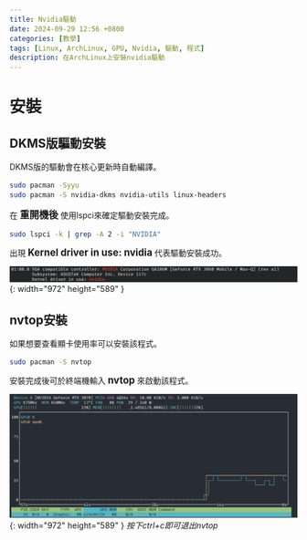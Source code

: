 ```yaml
---
title: Nvidia驅動
date: 2024-09-29 12:56 +0800
categories: [教學]
tags: [Linux, ArchLinux, GPU, Nvidia, 驅動, 程式]
description: 在ArchLinux上安裝nvidia驅動
---
```


# 安裝
## DKMS版驅動安裝
DKMS版的驅動會在核心更新時自動編譯。 <br>
```bash
sudo pacman -Syyu
sudo pacman -S nvidia-dkms nvidia-utils linux-headers
```

在 <span style="font-weight: bold; font-size: 1.2em;">重開機後</span> 使用lspci來確定驅動安裝完成。 <br>
```bash
sudo lspci -k | grep -A 2 -i "NVIDIA"
```

出現 <span style="font-weight: bold; font-size: 1.2em;">Kernel driver in use: nvidia</span> 代表驅動安裝成功。 <br>

![Desktop View](/assets/img/2024-09-29-NvidiaDriver/Lspci.png){: width="972" height="589" }

## nvtop安裝
如果想要查看顯卡使用率可以安裝該程式。
```bash
sudo pacman -S nvtop
```

安裝完成後可於終端機輸入 <span style="font-weight: bold; font-size: 1.2em;">nvtop</span> 來啟動該程式。 <br>

![Desktop View](/assets/img/2024-09-29-NvidiaDriver/Nvtop.png){: width="972" height="589" }
_按下ctrl+c即可退出nvtop_
